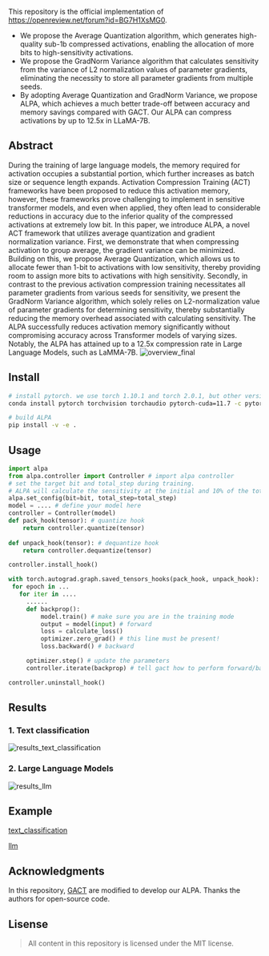 This repository is the official implementation of https://openreview.net/forum?id=BG7H1XsMG0.

+ We propose the Average Quantization algorithm, which generates high-quality sub-1b compressed activations, enabling the allocation of more bits to high-sensitivity activations.
+ We propose the GradNorm Variance algorithm that calculates sensitivity from the variance of L2 normalization values of parameter gradients, eliminating the necessity to store all parameter gradients from multiple seeds.
+ By adopting Average Quantization and GradNorm Variance, we propose ALPA, which achieves a much better trade-off between accuracy and memory savings compared with GACT. Our ALPA can compress activations by up to 12.5x in LLaMA-7B.

## Abstract
 During the training of large language models, the memory required for activation occupies a substantial portion, which further increases as batch size or sequence length expands. Activation Compression Training (ACT) frameworks have been proposed to reduce this activation memory, however, these frameworks prove challenging to implement in sensitive transformer models, and even when applied, they often lead to considerable reductions in accuracy due to the inferior quality of the compressed activations at extremely low bit. In this paper, we introduce ALPA, a novel ACT framework that utilizes average quantization and gradient normalization variance. First, we demonstrate that when compressing activation to group average, the gradient variance can be minimized. Building on this, we propose Average Quantization, which allows us to allocate fewer than 1-bit to activations with low sensitivity, thereby providing room to assign more bits to activations with high sensitivity. Secondly, in contrast to the previous activation compression training necessitates all parameter gradients from various seeds for sensitivity, we present the GradNorm Variance algorithm, which solely relies on L2-normalization value of parameter gradients for determining sensitivity, thereby substantially reducing the memory overhead associated with calculating sensitivity. The ALPA successfully reduces activation memory significantly without compromising accuracy across Transformer models of varying sizes. Notably, the ALPA has attained up to a 12.5x compression rate in Large Language Models, such as LaMMA-7B.
![overview_final](https://github.com/KH9NHAKRFF/ALPA/assets/144604248/d3c095d5-8c78-46b6-a3a0-f3b2e8369086)




## Install

```bash
# install pytorch. we use torch 1.10.1 and torch 2.0.1, but other version is also possible 
conda install pytorch torchvision torchaudio pytorch-cuda=11.7 -c pytorch -c nvidia

# build ALPA
pip install -v -e .
```

## Usage 

```python
import alpa 
from alpa.controller import Controller # import alpa controller
# set the target bit and total_step during training. 
# ALPA will calculate the sensitivity at the initial and 10% of the total step. 
alpa.set_config(bit=bit, total_step=total_step)  
model = .... # define your model here
controller = Controller(model)
def pack_hook(tensor): # quantize hook
    return controller.quantize(tensor)
        
def unpack_hook(tensor): # dequantize hook
    return controller.dequantize(tensor)

controller.install_hook()

with torch.autograd.graph.saved_tensors_hooks(pack_hook, unpack_hook):
 for epoch in ...
   for iter in ....
     ......
     def backprop():
         model.train() # make sure you are in the training mode
         output = model(input) # forward
         loss = calculate_loss()
         optimizer.zero_grad() # this line must be present!
         loss.backward() # backward

     optimizer.step() # update the parameters
     controller.iterate(backprop) # tell gact how to perform forward/backward

controller.uninstall_hook()
```
## Results

### 1. Text classification
![results_text_classification](https://github.com/KH9NHAKRFF/ALPA/assets/144604248/1ddcab5c-c3bc-4475-95ae-02ca9c06bbd8)


### 2. Large Language Models
![results_llm](https://github.com/KH9NHAKRFF/ALPA/assets/144604248/ff9fd079-c832-456e-a819-b2a82f437f79)


## Example
[text_classification](https://github.com/KH9NHAKRFF/ALPA/tree/main/benchmark/text_classification)

[llm](https://github.com/KH9NHAKRFF/ALPA/tree/main/benchmark/llm)

 
## Acknowledgments
  
  In this repository, [GACT](https://github.com/LiuXiaoxuanPKU/GACT-ICML) are modified to develop our ALPA.
  Thanks the authors for open-source code.
  
 ## Lisense

> All content in this repository is licensed under the MIT license. 

